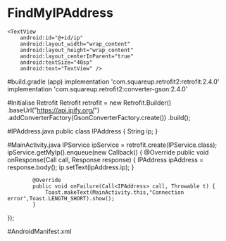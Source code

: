 # FindMyIPAddress
<RelativeLayout xmlns:android="http://schemas.android.com/apk/res/android"
    xmlns:app="http://schemas.android.com/apk/res-auto"
    xmlns:tools="http://schemas.android.com/tools"
    android:layout_width="match_parent"
    android:layout_height="match_parent"
    tools:context=".MainActivity">

    <TextView
        android:id="@+id/ip"
        android:layout_width="wrap_content"
        android:layout_height="wrap_content"
        android:layout_centerInParent="true"
        android:textSize="40sp"
        android:text="TextView" />
</RelativeLayout>

#build.gradle (app)
implementation 'com.squareup.retrofit2:retrofit:2.4.0'
implementation 'com.squareup.retrofit2:converter-gson:2.4.0'

#Initialise Retrofit
Retrofit retrofit = new Retrofit.Builder()
               .baseUrl("https://api.ipify.org/")
               .addConverterFactory(GsonConverterFactory.create())
               .build();
     
#IPAddress.java
public class IPAddress {
    String ip;
}

#MainActivity.java
IPService ipService = retrofit.create(IPService.class);
        ipService.getMyIp().enqueue(new Callback<IPAddress>() {
            @Override
            public void onResponse(Call<IPAddress> call, Response<IPAddress> response) {
                IPAddress ipAddress = response.body();
                ip.setText(ipAddress.ip);
            }

            @Override
            public void onFailure(Call<IPAddress> call, Throwable t) {
                Toast.makeText(MainActivity.this,"Connection error",Toast.LENGTH_SHORT).show();
            }
 });
 
 
#AndroidManifest.xml
<uses-permission android:name="android.permission.INTERNET"></uses-permission>              
